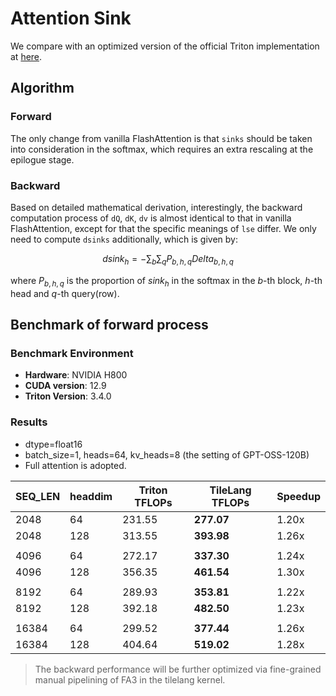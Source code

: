 # Attention Sink

We compare with an optimized version of the official Triton implementation at [here](https://github.com/openai/gpt-oss/blob/main/gpt_oss/triton/attention.py).


## Algorithm
### Forward
The only change from vanilla FlashAttention is that `sinks` should be taken into consideration in the softmax, which requires an extra rescaling at the epilogue stage.

### Backward
Based on detailed mathematical derivation, interestingly, the backward computation process of `dQ`, `dK`, `dv` is almost identical to that in vanilla FlashAttention, except for that the specific meanings of `lse` differ. We only need to compute `dsinks` additionally, which is given by:

$$
dsink_h=-\sum_{b}\sum_{q}P_{b, h, q}Delta_{b, h, q}
$$

where $P_{b, h, q}$ is the proportion of $sink_h$ in the softmax in the $b$-th block, $h$-th head and $q$-th query(row).

## Benchmark of forward process

### Benchmark Environment
- **Hardware**: NVIDIA H800
- **CUDA version**: 12.9
- **Triton Version**: 3.4.0

### Results

- dtype=float16
- batch_size=1, heads=64, kv_heads=8 (the setting of GPT-OSS-120B)
- Full attention is adopted.

| SEQ_LEN | headdim | Triton TFLOPs | TileLang TFLOPs      | Speedup |
|---------|---------|---------------|----------------------|---------|
| 2048    |   64    | 231.55        | **277.07**           | 1.20x   |
| 2048    |  128    | 313.55        | **393.98**           | 1.26x   |
|         |         |               |                      |         |
| 4096    |   64    | 272.17        | **337.30**           | 1.24x   |
| 4096    |  128    | 356.35        | **461.54**           | 1.30x   |
|         |         |               |                      |         |
| 8192    |   64    | 289.93        | **353.81**           | 1.22x   |
| 8192    |  128    | 392.18        | **482.50**           | 1.23x   |
|         |         |               |                      |         |
| 16384   |   64    | 299.52        | **377.44**           | 1.26x   |
| 16384   |  128    | 404.64        | **519.02**           | 1.28x   |

> The backward performance will be further optimized via fine-grained manual pipelining of FA3 in the tilelang kernel.